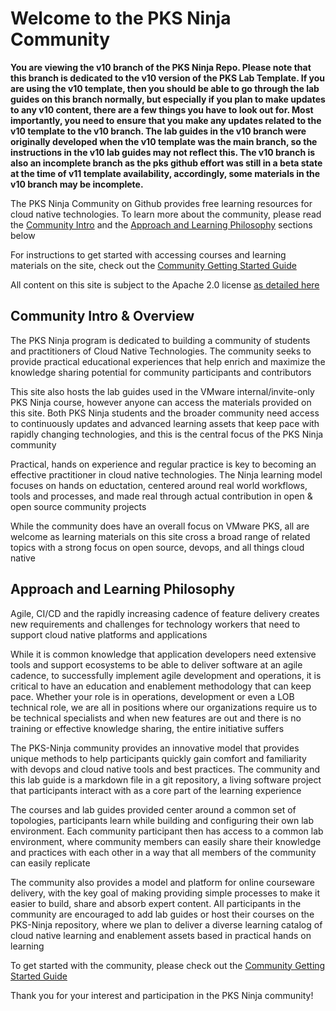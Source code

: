 # Welcome to the PKS Ninja Community

**You are viewing the v10 branch of the PKS Ninja Repo. Please note that this branch is dedicated to the v10 version of the PKS Lab Template. If you are using the v10 template, then you should be able to go through the lab guides on this branch normally, but especially if you plan to make updates to any v10 content, there are a few things you have to look out for. Most importantly, you need to ensure that you make any updates related to the v10 template to the v10 branch. The lab guides in the v10 branch were originally developed when the v10 template was the main branch, so the instructions in the v10 lab guides may not reflect this. The v10 branch is also an incomplete branch as the pks github effort was still in a beta state at the time of v11 template availability, accordingly, some materials in the v10 branch may be incomplete.**

The PKS Ninja Community on Github provides free learning resources for cloud native technologies. To learn more about the community, please read the [Community Intro](https://github.com/CNA-Tech/PKS-Ninja#community-intro--overview) and the [Approach and Learning Philosophy](https://github.com/CNA-Tech/PKS-Ninja#approach-and-learning-philosophy) sections below

For instructions to get started with accessing courses and learning materials on the site, check out the [Community Getting Started Guide](https://github.com/CNA-Tech/PKS-Ninja/tree/master/Courses/GettingStarted-GS3861)

All content on this site is subject to the Apache 2.0 license [as detailed here](./license.md)

## Community Intro & Overview

The PKS Ninja program is dedicated to building a community of students and practitioners of Cloud Native Technologies. The community seeks to provide practical educational experiences that help enrich and maximize the knowledge sharing potential for community participants and contributors

This site also hosts the lab guides used in the VMware internal/invite-only PKS Ninja course, however anyone can access the materials provided on this site. Both PKS Ninja students and the broader community need access to continuously updates and advanced learning assets that keep pace with rapidly changing technologies, and this is the central focus of the PKS Ninja community

Practical, hands on experience and regular practice is key to becoming an effective practitioner in cloud native technologies. The Ninja learning model focuses on hands on eductation, centered around real world workflows, tools and processes, and made real through actual contribution in open & open source community projects

While the community does have an overall focus on VMware PKS, all are welcome as learning materials on this site cross a broad range of related topics with a strong focus on open source, devops, and all things cloud native

## Approach and Learning Philosophy

Agile, CI/CD and the rapidly increasing cadence of feature delivery creates new requirements and challenges for technology workers that need to support cloud native platforms and applications

While it is common knowledge that application developers need extensive tools and support ecosystems to be able to deliver software at an agile cadence, to successfully implement agile development and operations, it is critical to have an education and enablement methodology that can keep pace. Whether your role is in operations, development or even a LOB technical role, we are all in positions where our organizations require us to be technical specialists and when new features are out and there is no training or effective knowledge sharing, the entire initiative suffers

The PKS-Ninja community provides an innovative model that provides unique methods to help participants quickly gain comfort and familiarity with devops and cloud native tools and best practices. The community and this lab guide is a markdown file in a git repository, a living software project that participants interact with as a core part of the learning experience

The courses and lab guides provided center around a common set of topologies, participants learn while building and configuring their own lab environment. Each community participant then has access to a common lab environment, where community members can easily share their knowledge and practices with each other in a way that all members of the community can easily replicate

The community also provides a model and platform for online courseware delivery, with the key goal of making providing simple processes to make it easier to build, share and absorb expert content. All participants in the community are encouraged to add lab guides or host their courses on the PKS-Ninja repository, where we plan to deliver a diverse learning catalog of cloud native learning and enablement assets based in practical hands on learning

To get started with the community, please check out the [Community Getting Started Guide](https://github.com/CNA-Tech/PKS-Ninja/tree/master/Courses/GettingStarted-GS3861)

Thank you for your interest and participation in the PKS Ninja community!
